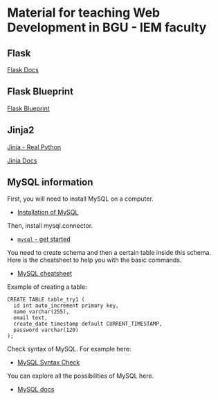 # Material for teaching Web Development in BGU - IEM faculty

## Flask

[Flask Docs](https://flask.palletsprojects.com/en/2.0.x/)

## Flask Blueprint

[Flask Blueprint](https://realpython.com/flask-blueprint/)

## Jinja2

[Jinja - Real Python](https://realpython.com/primer-on-jinja-templating/)

[Jinja Docs](https://jinja.palletsprojects.com/en/3.0.x/)

## MySQL information

First, you will need to install MySQL on a computer.
- [Installation of MySQL](https://medium.com/365datascience/installing-mysql-and-getting-acquainted-with-the-interface-cf0f98e599f2)

Then, install mysql.connector.
- [`mysql` - get started](https://www.w3schools.com/python/python_mysql_getstarted.asp)

You need to create schema and then a certain table inside this schema.
Here is the cheatsheet to help you with the basic commands.
- [MySQL cheatsheet](https://gist.github.com/hofmannsven/9164408)

Example of creating a table:

```mysql
CREATE TABLE table_try1 (
  id int auto_increment primary key,
  name varchar(255),
  email text,
  create_date timestamp default CURRENT_TIMESTAMP,
  password varchar(120)
);
```
Check syntax of MySQL. For example here:
- [MySQL Syntax Check](https://www.piliapp.com/mysql-syntax-check/)

You can explore all the possibilities of MySQL here.
- [MySQL docs](https://dev.mysql.com/doc/connector-python/en/)